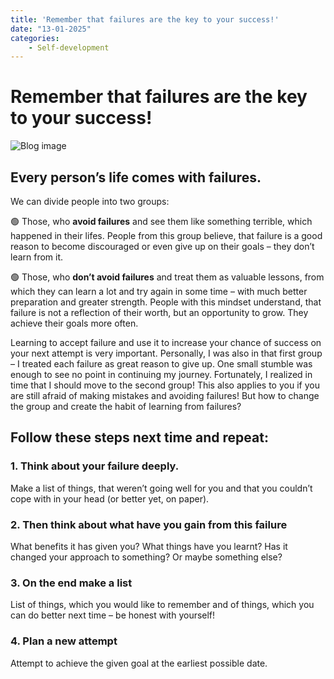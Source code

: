 ```yaml
---
title: 'Remember that failures are the key to your success!'
date: "13-01-2025"
categories:
    - Self-development
---
```


# Remember that failures are the key to your success!

![Blog image](/ro/ro-failures-key.png)

## Every person’s life comes with failures. 

We can divide people into two groups:

🟢 Those, who **avoid failures** and see them like something terrible, which happened in their lifes. People from this group believe, that failure is a good reason to become discouraged or even give up on their goals – they don’t learn from it.

🟢 Those, who **don’t avoid failures** and treat them as valuable lessons, from which they can learn a lot and try again in some time – with much better preparation and greater strength. People with this mindset understand, that failure is not a reflection of their worth, but an opportunity to grow. They achieve their goals more often.

Learning to accept failure and use it to increase your chance of success on your next attempt is very important. Personally, I was also in that first group – I treated each failure as great reason to give up. One small stumble was enough to see no point in continuing my journey. Fortunately, I realized in time that I should move to the second group! This also applies to you if you are still afraid of making mistakes and avoiding failures! But how to change the group and create the habit of learning from failures? 

## Follow these steps next time and repeat:

### 1. Think about your failure deeply. 

Make a list of things, that weren’t going well for you and that you couldn’t cope with in your head (or better yet, on paper).

### 2. Then think about what have you gain from this failure 

What benefits it has given you? What things have you learnt? Has it changed your approach to something? Or maybe something else?

### 3. On the end make a list 

List of things, which you would like to remember and of things, which you can do better next time – be honest with yourself!

### 4. Plan a new attempt 

Attempt to achieve the given goal at the earliest possible date.